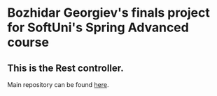 # Bozhidar Georgiev's finals project for SoftUni's Spring Advanced course

## This is the Rest controller.

Main repository can be found [here](https://github.com/georgiev-bozhidar/softUniFinal).